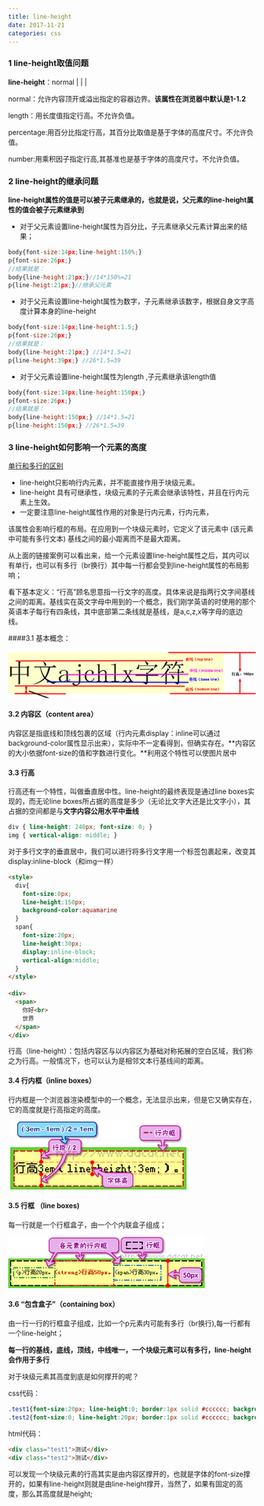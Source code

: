 ```yaml
---
title: line-height
date: 2017-11-21 
categories: css
---
```


### 1 line-height取值问题

**line-height**：normal | <length> | <percentage> | <number>

normal：允许内容顶开或溢出指定的容器边界。**该属性在浏览器中默认是1-1.2**

length：用长度值指定行高。不允许负值。

percentage:用百分比指定行高，其百分比取值是基于字体的高度尺寸。不允许负值。

number:用乘积因子指定行高,其基准也是基于字体的高度尺寸。不允许负值。

### 2 line-height的继承问题

**line-height属性的值是可以被子元素继承的，也就是说，父元素的line-height属性的值会被子元素继承到**

* 对于父元素设置line-height属性为百分比，子元素继承父元素计算出来的结果；

```javascript
body{font-size:14px;line-height:150%;}
p{font-size:26px;}
//结果就是：
body{line-height:21px;}//14*150%=21
p{line-heigt:21px;}//继承父元素 
```

* 对于父元素设置line-height属性为数字，子元素继承该数字，根据自身文字高度计算本身的line-height

```javascript
body{font-size:14px;line-height:1.5;}
p{font-size:26px;}
//结果就是：
body{line-height:21px;} //14*1.5=21 
p{line-height:39px;} //26*1.5=39

```

* 对于父元素设置line-height属性为length ,子元素继承该length值

```javascript
body{font-size:14px;line-height:150px;}
p{font-size:26px;}
//结果就是：
body{line-height:150px;} //14*1.5=21 
p{line-height:150px;} //26*1.5=39
```

### 3 line-height如何影响一个元素的高度

[单行和多行的区别](http://www.zhangxinxu.com/study/200911/line-height-text-v-center.html)

- line-height只影响行内元素，并不能直接作用于块级元素。
- line-height 具有可继承性，块级元素的子元素会继承该特性，并且在行内元素上生效。
- 一定要注意line-height属性作用的对象是行内元素，行内元素，

该属性会影响行框的布局。在应用到一个块级元素时，它定义了该元素中 (该元素中可能有多行文本) 基线之间的最小距离而不是最大距离。

从上面的链接案例可以看出来，给一个元素设置line-height属性之后，其内可以有单行，也可以有多行（br换行）其中每一行都会受到line-height属性的布局影响；

看下基本定义：“行高”顾名思意指一行文字的高度。具体来说是指两行文字间基线之间的距离。基线实在英文字母中用到的一个概念，我们刚学英语的时使用的那个英语本子每行有四条线，其中底部第二条线就是基线，是a,c,z,x等字母的底边线。

####3.1 基本概念：

![基线，底线，中线，顶线](../img/line1.jpg)

#### 3.2 内容区（content area）

内容区是指底线和顶线包裹的区域（行内元素display：inline可以通过background-color属性显示出来），实际中不一定看得到，但确实存在。**内容区的大小依据font-size的值和字数进行变化。**利用这个特性可以使图片居中

#### 3.3 行高

行高还有一个特性，叫做垂直居中性。line-height的最终表现是通过line boxes实现的，而无论line boxes所占据的高度是多少（无论比文字大还是比文字小），其占据的空间都是与**文字内容公用水平中垂线**

```css
div { line-height: 240px; font-size: 0; }
img { vertical-align: middle; }
```

对于多行文字的垂直居中，我们可以进行将多行文字用一个标签包裹起来，改变其display:inline-block（和img一样）

```html
<style>
  div{
    font-size:0px;
    line-height:150px;
    background-color:aquamarine
  }
  span{
    font-size:20px;
    line-height:30px;
    display:inline-block;
    vertical-align:middle;
  }
</style>

<div>
  <span>
    你好<br>
    世界
  </span>
</div>
```



行高（line-height）：包括内容区与以内容区为基础对称拓展的空白区域，我们称之为行高。一般情况下，也可以认为是相邻文本行基线间的距离。

#### 3.4 行内框（inline boxes）

行内框是一个浏览器渲染模型中的一个概念，无法显示出来，但是它又确实存在，它的高度就是行高指定的高度。

​	![行内框](../img/line2.gif)

#### 3.5 行框 （line boxes)

每一行就是一个行框盒子，由一个个内联盒子组成；

![行框](../img/line3.gif)

#### 3.6 “包含盒子”（containing box）

由一行一行的行框盒子组成，比如一个p元素内可能有多行（br换行),每一行都有一个line-height；

**每一行的基线，底线，顶线，中线唯一，一个块级元素可以有多行，line-height会作用于多行**

对于块级元素其高度到底是如何撑开的呢？

css代码：

```css	
.test1{font-size:20px; line-height:0; border:1px solid #cccccc; background:#eeeeee;}
.test2{font-size:0; line-height:20px; border:1px solid #cccccc; background:#eeeeee;}
```

html代码：

```html
<div class="test1">测试</div>
<div class="test2">测试</div>
```

可以发现一个块级元素的行高其实是由内容区撑开的，也就是字体的font-size撑开的，如果有line-height则就是由line-height撑开，当然了，如果有固定的高度，那么其高度就是height;